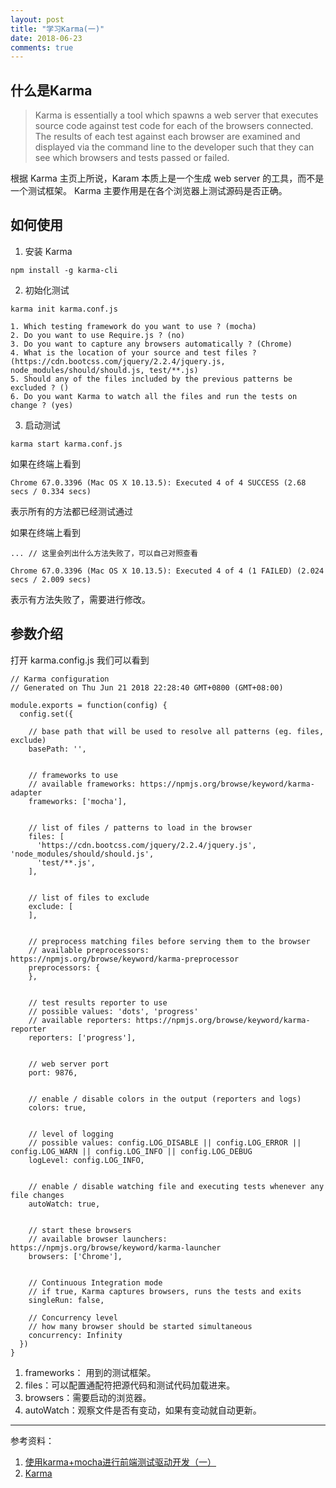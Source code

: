 ```yaml
---
layout: post
title: "学习Karma(一)"
date: 2018-06-23
comments: true
---
```


## 什么是Karma

> 
> Karma is essentially a tool which spawns a web server that executes source code against test code for each of the browsers connected. The results of each test against each browser are examined and displayed via the command line to the developer such that they can see which browsers and tests passed or failed.

根据 Karma 主页上所说，Karam 本质上是一个生成 web server 的工具，而不是一个测试框架。 Karma 主要作用是在各个浏览器上测试源码是否正确。

## 如何使用

1. 安装 Karma

```
npm install -g karma-cli
```

2. 初始化测试

```
karma init karma.conf.js
```

```
1. Which testing framework do you want to use ? (mocha)
2. Do you want to use Require.js ? (no)
3. Do you want to capture any browsers automatically ? (Chrome)
4. What is the location of your source and test files ? (https://cdn.bootcss.com/jquery/2.2.4/jquery.js, node_modules/should/should.js, test/**.js)
5. Should any of the files included by the previous patterns be excluded ? ()
6. Do you want Karma to watch all the files and run the tests on change ? (yes)
```


3. 启动测试

```
karma start karma.conf.js
```

如果在终端上看到

```
Chrome 67.0.3396 (Mac OS X 10.13.5): Executed 4 of 4 SUCCESS (2.68 secs / 0.334 secs)
```
表示所有的方法都已经测试通过

如果在终端上看到

```
... // 这里会列出什么方法失败了，可以自己对照查看

Chrome 67.0.3396 (Mac OS X 10.13.5): Executed 4 of 4 (1 FAILED) (2.024 secs / 2.009 secs)
```
表示有方法失败了，需要进行修改。


## 参数介绍

打开 karma.config.js 我们可以看到

```
// Karma configuration
// Generated on Thu Jun 21 2018 22:28:40 GMT+0800 (GMT+08:00)

module.exports = function(config) {
  config.set({

    // base path that will be used to resolve all patterns (eg. files, exclude)
    basePath: '',


    // frameworks to use
    // available frameworks: https://npmjs.org/browse/keyword/karma-adapter
    frameworks: ['mocha'],


    // list of files / patterns to load in the browser
    files: [
      'https://cdn.bootcss.com/jquery/2.2.4/jquery.js', 'node_modules/should/should.js', 
      'test/**.js',
    ],


    // list of files to exclude
    exclude: [
    ],


    // preprocess matching files before serving them to the browser
    // available preprocessors: https://npmjs.org/browse/keyword/karma-preprocessor
    preprocessors: {
    },


    // test results reporter to use
    // possible values: 'dots', 'progress'
    // available reporters: https://npmjs.org/browse/keyword/karma-reporter
    reporters: ['progress'],


    // web server port
    port: 9876,


    // enable / disable colors in the output (reporters and logs)
    colors: true,


    // level of logging
    // possible values: config.LOG_DISABLE || config.LOG_ERROR || config.LOG_WARN || config.LOG_INFO || config.LOG_DEBUG
    logLevel: config.LOG_INFO,


    // enable / disable watching file and executing tests whenever any file changes
    autoWatch: true,


    // start these browsers
    // available browser launchers: https://npmjs.org/browse/keyword/karma-launcher
    browsers: ['Chrome'],


    // Continuous Integration mode
    // if true, Karma captures browsers, runs the tests and exits
    singleRun: false,

    // Concurrency level
    // how many browser should be started simultaneous
    concurrency: Infinity
  })
}

```

1. frameworks： 用到的测试框架。
2. files：可以配置通配符把源代码和测试代码加载进来。
3. browsers：需要启动的浏览器。
4. autoWatch：观察文件是否有变动，如果有变动就自动更新。



---
参考资料： 

1. [使用karma+mocha进行前端测试驱动开发（一）](https://iyaozhen.com/use-karma-and-mocha-for-fe-tdd.html)
2. [Karma](http://karma-runner.github.io/2.0/intro/how-it-works.html)